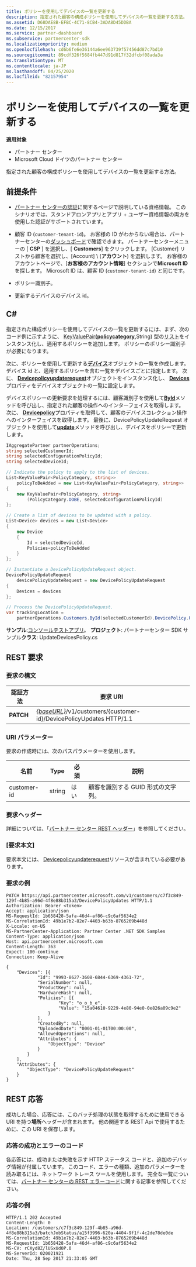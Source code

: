 ```yaml
---
title: ポリシーを使用してデバイスの一覧を更新する
description: 指定された顧客の構成ポリシーを使用してデバイスの一覧を更新する方法。
ms.assetid: D68DAE8B-EFBC-4C71-8CB4-3ADA8D45DDBA
ms.date: 12/15/2017
ms.service: partner-dashboard
ms.subservice: partnercenter-sdk
ms.localizationpriority: medium
ms.openlocfilehash: cd6b6fe6e36144a6ee963739f57456dd87c7bd10
ms.sourcegitcommit: 89cdf326f5684fb447d91d817f32dfcbf08ada3a
ms.translationtype: MT
ms.contentlocale: ja-JP
ms.lasthandoff: 04/25/2020
ms.locfileid: "82157954"
---
```

# <a name="update-a-list-of-devices-with-a-policy"></a>ポリシーを使用してデバイスの一覧を更新する

**適用対象**

- パートナー センター
- Microsoft Cloud ドイツのパートナー センター

指定された顧客の構成ポリシーを使用してデバイスの一覧を更新する方法。

## <a name="prerequisites"></a>前提条件

- [パートナー センターの認証](partner-center-authentication.md)に関するページで説明している資格情報。 このシナリオでは、スタンドアロンアプリとアプリ + ユーザー資格情報の両方を使用した認証がサポートされています。

- 顧客 ID (`customer-tenant-id`)。 お客様の ID がわからない場合は、パートナーセンターの[ダッシュボード](https://partner.microsoft.com/dashboard)で確認できます。 パートナーセンターメニューの [ **CSP** ] を選択し、[ **Customers**] をクリックします。 [Customer] リストから顧客を選択し、[Account] \ (**アカウント**\) を選択します。 お客様のアカウントページで、[**お客様のアカウント情報**] セクションで**Microsoft ID**を探します。 Microsoft ID は、顧客 ID (`customer-tenant-id`) と同じです。

- ポリシー識別子。

- 更新するデバイスのデバイス id。

## <a name="c"></a>C\#

指定された構成ポリシーを使用してデバイスの一覧を更新するには、まず、次のコード例に示すように、 [KeyValuePair](https://docs.microsoft.com/dotnet/api/system.collections.generic.keyvaluepair-2)[**(policycategory,**](https://docs.microsoft.com/dotnet/api/microsoft.store.partnercenter.models.devicesdeployment.policycategory)String) 型の[リスト](https://docs.microsoft.com/dotnet/api/system.collections.generic.list-1)をインスタンス化し、適用するポリシーを追加します。 ポリシーのポリシー識別子が必要になります。

次に、ポリシーを使用して更新する[**デバイス**](https://docs.microsoft.com/dotnet/api/microsoft.store.partnercenter.models.devicesdeployment.device)オブジェクトの一覧を作成します。デバイス id と、適用するポリシーを含む一覧をデバイスごとに指定します。 次に、 [**Devicepolicyupdaterequest**](https://docs.microsoft.com/dotnet/api/microsoft.store.partnercenter.models.devicesdeployment.devicepolicyupdaterequest)オブジェクトをインスタンス化し、 [**Devices**](https://docs.microsoft.com/dotnet/api/microsoft.store.partnercenter.models.devicesdeployment.devicebatchcreationrequest.devices)プロパティをデバイスオブジェクトの一覧に設定します。

デバイスポリシーの更新要求を処理するには、顧客識別子を使用して[**ById**](https://docs.microsoft.com/dotnet/api/microsoft.store.partnercenter.customers.icustomercollection.byid)メソッドを呼び出し、指定された顧客の操作へのインターフェイスを取得します。 次に、 [**Devicepolicy**](https://docs.microsoft.com/dotnet/api/microsoft.store.partnercenter.customers.icustomer.devicepolicy)プロパティを取得して、顧客のデバイスコレクション操作へのインターフェイスを取得します。 最後に、DevicePolicyUpdateRequest オブジェクトを使用して[**update**](https://docs.microsoft.com/dotnet/api/microsoft.store.partnercenter.devicesdeployment.icustomerdevicecollection.update)メソッドを呼び出し、デバイスをポリシーで更新します。

``` csharp
IAggregatePartner partnerOperations;
string selectedCustomerId;
string selectedConfigurationPolicyId;
string selectedDeviceId;

// Indicate the policy to apply to the list of devices.
List<KeyValuePair<PolicyCategory, string>>
    policyToBeAdded = new List<KeyValuePair<PolicyCategory, string>>
{
    new KeyValuePair<PolicyCategory, string>
        (PolicyCategory.OOBE, selectedConfigurationPolicyId)
};

// Create a list of devices to be updated with a policy.
List<Device> devices = new List<Device>
{
    new Device
    {
        Id = selectedDeviceId,
        Policies=policyToBeAdded
    }
};

// Instantiate a DevicePolicyUpdateRequest object.
DevicePolicyUpdateRequest
    devicePolicyUpdateRequest = new DevicePolicyUpdateRequest
{
    Devices = devices
};

// Process the DevicePolicyUpdateRequest.
var trackingLocation =
    partnerOperations.Customers.ById(selectedCustomerId).DevicePolicy.Update(devicePolicyUpdateRequest);
```

**サンプル**:[コンソールテストアプリ](console-test-app.md)。 **プロジェクト**: パートナーセンター SDK サンプル**クラス**: UpdateDevicesPolicy.cs

## <a name="rest-request"></a>REST 要求

### <a name="request-syntax"></a>要求の構文

| 認証方法    | 要求 URI                                                                                         |
|-----------|-----------------------------------------------------------------------------------------------------|
| **PATCH** | [*{baseURL}*](partner-center-rest-urls.md)/v1/customers/{customer-id}/DevicePolicyUpdates HTTP/1.1 |

### <a name="uri-parameter"></a>URI パラメーター

要求の作成時には、次のパスパラメーターを使用します。

| 名前        | Type   | 必須 | 説明                                           |
|-------------|--------|----------|-------------------------------------------------------|
| customer-id | string | はい      | 顧客を識別する GUID 形式の文字列。 |

### <a name="request-headers"></a>要求ヘッダー

詳細については、「[パートナー センター REST ヘッダー](headers.md)」を参照してください。

### <a name="request-body"></a>[要求本文]

要求本文には、 [Devicepolicyupdaterequest](device-deployment-resources.md#devicepolicyupdaterequest)リソースが含まれている必要があります。

### <a name="request-example"></a>要求の例

```http
PATCH https://api.partnercenter.microsoft.com/v1/customers/c7f3c849-129f-4b85-a96d-4f8e88b315a3/DevicePolicyUpdates HTTP/1.1
Authorization: Bearer <token>
Accept: application/json
MS-RequestId: 1b658428-5afa-46d4-af86-c9c6af5634e2
MS-CorrelationId: 49b1e7b2-82e7-4403-b63b-8765269b448d
X-Locale: en-US
MS-PartnerCenter-Application: Partner Center .NET SDK Samples
Content-Type: application/json
Host: api.partnercenter.microsoft.com
Content-Length: 363
Expect: 100-continue
Connection: Keep-Alive

{
    "Devices": [{
            "Id": "9993-8627-3608-6844-6369-4361-72",
            "SerialNumber": null,
            "ProductKey": null,
            "HardwareHash": null,
            "Policies": [{
                    "Key": "o_o_b_e",
                    "Value": "15a04610-9229-4e80-94e0-0e826a09c9e2"
                }
            ],
            "CreatedBy": null,
            "UploadedDate": "0001-01-01T00:00:00",
            "AllowedOperations": null,
            "Attributes": {
                "ObjectType": "Device"
            }
        }
    ],
    "Attributes": {
        "ObjectType": "DevicePolicyUpdateRequest"
    }
}
```

## <a name="rest-response"></a>REST 応答

成功した場合、応答には、このバッチ処理の状態を取得するために使用できる URI を持つ**場所**ヘッダーが含まれます。 他の関連する REST Api で使用するために、この URI を保存します。

### <a name="response-success-and-error-codes"></a>応答の成功とエラーのコード

各応答には、成功または失敗を示す HTTP ステータス コードと、追加のデバッグ情報が付属しています。 このコード、エラーの種類、追加のパラメーターを読み取るには、ネットワーク トレース ツールを使用します。 完全な一覧については、[パートナー センターの REST エラーコード](error-codes.md)に関する記事を参照してください。

### <a name="response-example"></a>応答の例

```http
HTTP/1.1 202 Accepted
Content-Length: 0
Location: /customers/c7f3c849-129f-4b85-a96d-4f8e88b315a3/batchJobStatus/a15f3996-620a-4404-9f1f-4c2de78de0de
MS-CorrelationId: 49b1e7b2-82e7-4403-b63b-8765269b448d
MS-RequestId: 1b658428-5afa-46d4-af86-c9c6af5634e2
MS-CV: rCXyd8Z/lUSxUd0P.0
MS-ServerId: 020021921
Date: Thu, 28 Sep 2017 21:33:05 GMT
```
